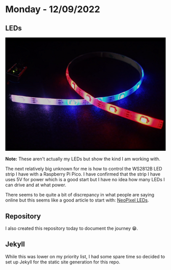 # Monday - 12/09/2022

## LEDs

![WS2812B LEDs](../images/20220912/01_leds.png)

**Note:** These aren't actually my LEDs but show the kind I am working with.

The next relatively big unknown for me is how to control the WS2812B LED strip I have with a Raspberry Pi Pico. I have confirmed that the strip I have uses 5V for power which is a good start but I have no idea how many LEDs I can drive and at what power.

There seems to be quite a bit of discrepancy in what people are saying online but this seems like a good article to start with: [NeoPixel LEDs][leds].

[leds]: https://learn.adafruit.com/getting-started-with-raspberry-pi-pico-circuitpython/neopixel-leds

## Repository

I also created this repository today to document the journey 😁.

## Jekyll

While this was lower on my priority list, I had some spare time so decided to set up Jekyll for the static site generation for this repo.
